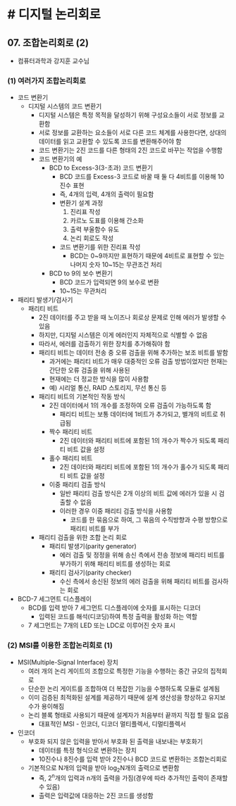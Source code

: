# # 디지털 논리회로

## 07. 조합논리회로 (2)

- 컴퓨터과학과 강지훈 교수님

### (1) 여러가지 조합논리회로

- 코드 변환기
    - 디지털 시스템의 코드 변환기
        - 디지털 시스템은 특정 목적을 달성하기 위해 구성요소들이 서로 정보를 교환함
        - 서로 정보를 교환하는 요소들이 서로 다른 코드 체계를 사용한다면, 상대의 데이터를 읽고 교환할 수 있도록 코드를 변환해주어야 함
        - 코드 변환기는 2진 코드를 다른 형태의 2진 코드로 바꾸는 작업을 수행함
        - 코드 변환기의 예
            - BCD to Excess-3(3-초과) 코드 변환기
                - BCD 코드를 Excess-3 코드로 바꿀 때 둘 다 4비트를 이용해 10진수 표현
                - 즉, 4개의 입력, 4개의 출력이 필요함
                - 변환기 설계 과정
                    1. 진리표 작성
                    2. 카르노 도표를 이용해 간소화
                    3. 출력 부울함수 유도
                    4. 논리 회로도 작성
                - 코드 변환기를 위한 진리표 작성
                    - BCD는 0~9까지만 표현하기 때문에 4비트로 표현할 수 있는 나머지 숫자 10~15는 무관조건 처리
            - BCD to 9의 보수 변환기
                - BCD 코드가 입력되면 9의 보수로 변환
                - 10~15는 무관처리
- 패리티 발생기/검사기
    - 패리티 비트
        - 2진 데이터를 주고 받을 때 노이즈나 회로상 문제로 인해 에러가 발생할 수 있음
        - 하지만, 디지털 시스템은 이게 에러인지 자체적으로 식별할 수 없음
        - 따라서, 에러를 검출하기 위한 장치를 추가해줘야 함
        - 패리티 비트는 데이터 전송 중 오류 검출을 위해 추가하는 보조 비트를 발함
            - 과거에는 패리티 비트가 매우 대중적인 오류 검출 방법이었지만 현재는 간단한 오류 검출을 위해 사용된
            - 현재에는 더 정교한 방식을 많이 사용함
            - 예) 시리얼 통신, RAID 스토리지, 무선 통신 등
        - 패리티 비트의 기본적인 작동 방식
            - 2진 데이터에서 1의 개수를 조정하여 오류 검출이 가능하도록 함
                - 패리티 비트는 보통 데이터에 1비트가 추가되고, 별개의 비트로 취급됨
            - 짝수 패리티 비트
                - 2진 데이터와 패리티 비트에 포함된 1의 개수가 짝수가 되도록 패리티 비트 값을 설정
            - 홀수 패리티 비트
                - 2진 데이터와 패리티 비트에 포함된 1의 개수가 홀수가 되도록 패리티 비트 값을 설정
            - 이중 패리티 검출 방식
                - 일반 패리티 검출 방식은 2개 이상의 비트 값에 에러가 있을 시 검출할 수 없음
                - 이러한 경우 이중 패리티 검출 방식을 사용함
                    - 코드를 한 묶음으로 하여, 그 묶음의 수직방향과 수평 방향으로 패리티 비트를 부가
        - 패리티 검출을 위한 조합 논리 회로
            - 패리티 발생기(parity generator)
                - 에러 검출 및 정정을 위해 송신 측에서 전송 정보에 패리티 비트를 부가하기 위해 패리티 비트를 생성하는 회로
            - 패리티 검사기(parity checker)
                - 수신 측에서 송신된 정보의 에러 검출을 위해 패리티 비트를 검사하는 회로
- BCD-7 세그먼트 디스플레이
    - BCD를 입력 받아 7 세그먼트 디스플레이에 숫자를 표시하는 디코더
        - 입력된 코드를 해석(디코딩)하여 특정 출력을 활성화 하는 역할
    - 7 세그먼트는 7개의 LED 또는 LDC로 이루어진 숫자 표시

### (2) MSI를 이용한 조합논리회로 (1)

- MSI(Multiple-Signal Interface) 장치
    - 여러 개의 논리 게이트의 조합으로 특정한 기능을 수행하는 중간 규모의 집적회로
    - 단순한 논리 게이트를 조합하여 더 복잡한 기능을 수행하도록 모듈로 설계됨
    - 이미 검증된 최적화된 설계를 제공하기 때문에 설계 생산성을 향상하고 유지보수가 용이해짐
    - 논리 블록 형태로 사용되기 때문에 설계자가 처음부터 끝까지 직접 할 필요 없음
        - 대표적인 MSI - 인코더, 디코더 멀티플렉서, 디멀티플렉서
- 인코더
    - 부호화 되지 않은 입력을 받아서 부호화 된 출력을 내보내는 부호화기
        - 데이터를 특정 형식으로 변환하는 장치
        - 10진수나 8진수를 입력 받아 2진수나 BCD 코드로 변환하는 조합논리회로
    - 기본적으로 N개의 입력을 받아 log<sub>2</sub>N개의 출력으로 변환함
        - 즉, 2<sup>n</sup>개의 입력과 n개의 출력을 가짐(경우에 따라 추가적인 출력이 존재할 수 있음)
        - 출력은 입력값에 대응하는 2진 코드를 생성함
